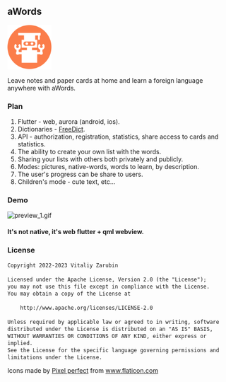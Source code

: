 aWords
---

<p>
    <img alt="icon" src="data/icon/icon_empty.png" width="100px"/>
</p>

Leave notes and paper cards at home and learn a foreign language anywhere with aWords.

### Plan

1. Flutter - web, aurora (android, ios).
2. Dictionaries - [FreeDict](https://freedict.org/).
3. API - authorization, registration, statistics, share access to cards and statistics.
4. The ability to create your own list with the words.
5. Sharing your lists with others both privately and publicly.
6. Modes: pictures, native-words, words to learn, by description.
7. The user's progress can be share to users.
8. Children's mode - cute text, etc...

### Demo

![preview_1.gif](data%2Fgif%2Fpreview_1.gif)

#### It's not native, it's web flutter + qml webview.

### License

```
Copyright 2022-2023 Vitaliy Zarubin

Licensed under the Apache License, Version 2.0 (the "License");
you may not use this file except in compliance with the License.
You may obtain a copy of the License at

    http://www.apache.org/licenses/LICENSE-2.0

Unless required by applicable law or agreed to in writing, software
distributed under the License is distributed on an "AS IS" BASIS,
WITHOUT WARRANTIES OR CONDITIONS OF ANY KIND, either express or implied.
See the License for the specific language governing permissions and
limitations under the License.
```

<div>Icons made by <a href="https://icon54.com/" title="Pixel perfect">Pixel perfect</a> from <a href="https://www.flaticon.com/" title="Flaticon">www.flaticon.com</a></div>
